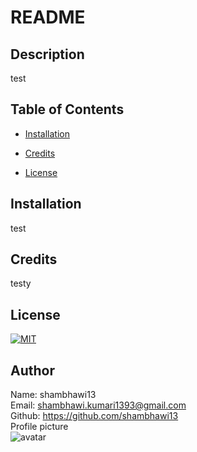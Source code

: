 # README

## Description
test

## Table of Contents 
* [Installation](#installation)

* [Credits](#credits)
* [License](#license)



## Installation
test




## Credits
testy

## License
[![MIT](https://img.shields.io/badge/License-MIT-blue.svg)](https://lbesson.mit-license.org/)







## Author
Name: shambhawi13 <br/> 
Email: shambhawi.kumari1393@gmail.com <br/>
Github: https://github.com/shambhawi13 <br/> 
Profile picture  <br/> ![avatar](https://github.com/shambhawi13.png)